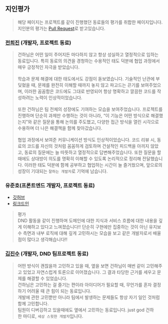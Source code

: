 ## 지인평가
> 해당 페이지는 프로젝트를 같이 진행했던 동료들의 평가를 취합한 페이지입니다. <br>
> 지인분의 평가는 [Pull Request](https://github.com/hgh1472/RESUME/pulls)로 받고있습니다.

### [전희진](https://github.com/h2jinee) (개발자, 프로젝트 동료)
> 건하님은 어떤 일이 주어지든 마다하지 않고 항상 성실하고 열정적으로 임하는 동료입니다. 특히 동료의 의견을 경청하는 수용적인 태도 덕분에 협업 과정에서 매우 긍정적인 자극을 받았습니다. <br>
> <br>
> 학습과 문제 해결에 대한 태도에서도 강점이 돋보였습니다. 기술적인 난관에 부딪혔을 때, 문제를 완전히 이해할 때까지 놓지 않고 파고드는 끈기를 보여주었으며, 이러한 꼼꼼함은 코드에도 그대로 반영되어 항상 명확하고 깔끔한 코드를 작성하려는 노력이 인상적이었습니다. <br>
> <br>
> 또한 건하님은 팀 전체의 성장에도 기여하는 모습을 보여주었습니다. 프로젝트를 진행하며 단순히 과제만 수행하는 것이 아니라, “이 기능은 어떤 방식으로 해결했는지”와 같은 질문을 통해 논의를 주도했고, 다양한 접근 방식을 열린 시각으로 수용하며 더 나은 해결책을 함께 찾아갔습니다. <br>
> <br>
> 협업 과정에서 보여준 커뮤니케이션 방식도 인상적이었습니다. 코드 리뷰 시, 동료의 코드를 자신의 것처럼 꼼꼼하게 검토하며 건설적인 피드백을 아끼지 않았고, 동료의 질문에는 늘 따뜻하고 열정적으로 답변해주었습니다. 또한 질문을 할 때에도 상대방이 의도를 명확히 이해할 수 있도록 논리적으로 정리해 전달했습니다. 이러한 태도 덕분에 함께 공부하고 협업하는 시간이 늘 즐거웠으며, 앞으로의 성장이 기대되는 `잘하는 개발자`로 기억에 남습니다.


### 유준호(프론트엔드 개발자, 프로젝트 동료)

- [깃허브](https://github.com/yjh-1008)
- [링크드인](https://www.linkedin.com/in/준호-유-a4577a2a8/)

> 평가<br/>
> DND 활동을 같이 진행하며 도메인에 대한 지식과 서비스 흐름에 대한 내용을 깊게 이해하고 있다고 느껴졌습니다!! 단순히 구현에만 집중하는 것이 아닌 유지보수 측면과 내부 로직에 대해 깊게 고민하시는 모습을 보고 같은 개발자로서 배울 점이 많다고 생각해습니다!!


### [김진수](https://github.com/plan11plan) (개발자, DND 팀프로젝트 동료)

>어떤 방식이 괜찮을까 고민하고 있을 때, 옆을 보면 건하님이 매번 같이 고민해주고 있었고 자연스럽게 토론으로 이어졌습니다. 그 결과 타당한 근거를 세우고 문제를 해결할 수 있었습니다.<br>
>건하님은 고민하는 걸 즐기는 편이라 아이디어가 필요할 때, 무언가를 혼자 결정하기 어려울 때 큰 힘이 되는 동료입니다.<br>
>개발에 관한 고민뿐만 아니라 팀에서 발생하는 문제들도 항상 자기 일인 것처럼 함께 고민합니다. <br>
>팀원이 디버깅하고 있을때에도 옆에서 고민하는 동료입니다. just god 건하 <br>
>한 마디로, `세상 스윗한 개발자`입니다. 

